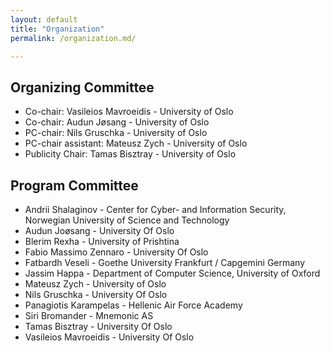 ```yaml
---
layout: default
title: "Organization"
permalink: /organization.md/

---
```



## Organizing Committee

* Co-chair: Vasileios Mavroeidis - University of Oslo
* Co-chair: Audun Jøsang - University of Oslo
* PC-chair: Nils Gruschka - University of Oslo
* PC-chair assistant: Mateusz Zych - University of Oslo
* Publicity Chair: Tamas Bisztray - University of Oslo

## Program Committee

* Andrii Shalaginov - Center for Cyber- and Information Security, Norwegian University of Science and Technology
* Audun Joøsang  - University Of Oslo
* Blerim Rexha - University of Prishtina
* Fabio Massimo Zennaro - University Of Oslo
* Fatbardh Veseli - Goethe University Frankfurt / Capgemini Germany
* Jassim Happa - Department of Computer Science, University of Oxford
* Mateusz Zych - University of Oslo
* Nils Gruschka - University Of Oslo
* Panagiotis Karampelas - Hellenic Air Force Academy
* Siri Bromander - Mnemonic AS
* Tamas Bisztray - University Of Oslo
* Vasileios Mavroeidis - University Of Oslo
